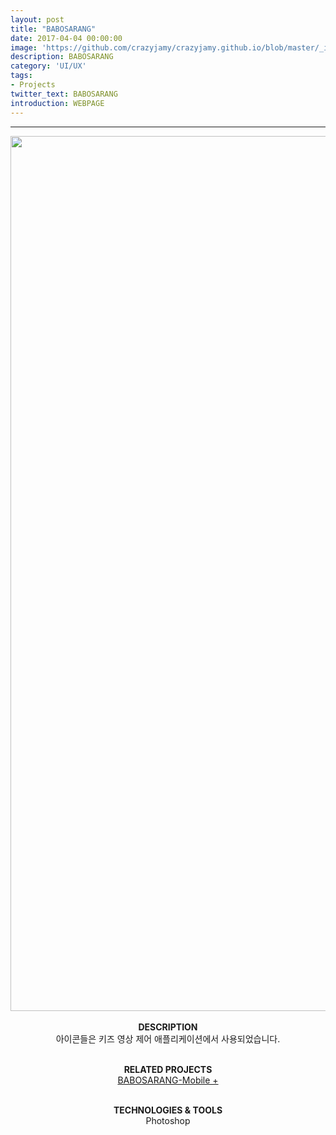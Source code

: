```yaml
---
layout: post
title: "BABOSARANG"
date: 2017-04-04 00:00:00
image: 'https://github.com/crazyjamy/crazyjamy.github.io/blob/master/_images/_thumbnail/babosarang.png?raw=true'
description: BABOSARANG
category: 'UI/UX'
tags:
- Projects
twitter_text: BABOSARANG
introduction: WEBPAGE
---
```


---

<div align="center">
<img src="https://github.com/crazyjamy/crazyjamy.github.io/blob/master/_images/_post/babosarang/web-ui-babosarang_03.jpg?raw=true" alt="" style="width: 1400px;">
 <br /> <br />
<strong> DESCRIPTION </strong>   <br />
아이콘들은 키즈 영상 제어 애플리케이션에서 사용되었습니다. <br /> <br />

<strong> RELATED PROJECTS </strong> <br />
[BABOSARANG-Mobile + ](../marshmello/)  <br /><br />

<strong>TECHNOLOGIES & TOOLS </strong> <br />
Photoshop <br />
</div>



